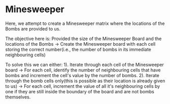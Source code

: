 # Minesweeper
Here, we attempt to create a Minesweeper matrix where the locations of the Bombs are provided to us.

The objective here is:
    Provided the size of the Minesweeper Board and the locations of the Bombs -> Create the Minesweeper board with each cell storing the correct number(i.e., the number of bombs in its immediate neighbouring cells)
    
To solve this we can either:
    1). Iterate through each cell of the Minesweeper board -> For each cell, identify the number of neighbouring cells that have bombs and increment the cell's value by the number of bombs.
    2). Iterate through the bomb cells only(this is possible as their location is already given to us) -> For each cell, increment the value of all it's neighbouring cells by one if they are still inside the boundary of the board and are not bombs themselves.
    
